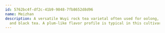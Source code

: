 ```yaml
---
id: 5762bc4f-df2c-41b9-9848-7fb8652d8d96
name: Meizhan
description: A versatile Wuyi rock tea varietal often used for oolong, greens,
  and black tea. A plum-like flavor profile is typical in this cultivar.
---
```

